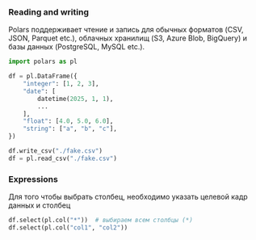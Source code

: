### Reading and writing

Polars поддерживает чтение и запись для обычных форматов (CSV, JSON, Parquet etc.), облачных хранилищ (S3, Azure Blob, BigQuery) и базы данных (PostgreSQL, MySQL etc.).
```python
import polars as pl

df = pl.DataFrame({
	"integer": [1, 2, 3],
	"date": [
        datetime(2025, 1, 1),
        ...
	],
    "float": [4.0, 5.0, 6.0],
    "string": ["a", "b", "c"],
})

df.write_csv("./fake.csv")
df = pl.read_csv("./fake.csv")
```

### Expressions

Для того чтобы выбрать столбец, необходимо указать целевой кадр данных и столбец
```python
df.select(pl.col("*"))  # выбираем всем столбцы (*)
df.select(pl.col("col1", "col2"))
```
